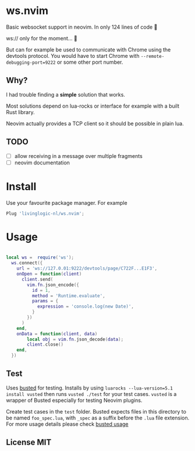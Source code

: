 # ws.nvim
Basic websocket support in neovim. In only 124 lines of code 🎉

ws:// only for the moment... 🤷

But can for example be used to communicate with Chrome using the devtools protocol.
You would have to start Chrome with `--remote-debugging-port=9222` or some other port number.

## Why?
I had trouble finding a **simple** solution that works.

Most solutions depend on lua-rocks or interface for example with a built Rust library.

Neovim actually provides a TCP client so it should be possible in plain lua.

## TODO
- [ ] allow receiving in a message over multiple fragments
- [ ] neovim documentation

# Install
Use your favourite package manager. For example

```lua
Plug 'livinglogic-nl/ws.nvim';
```

# Usage
```lua

local ws =  require('ws');
  ws.connect({
    url = 'ws://127.0.01:9222/devtools/page/C722F...E1F3',
    onOpen = function(client)
      client.send(
        vim.fn.json_encode({
          id = 1,
          method = 'Runtime.evaluate',
          params = {
            expression = 'console.log(new Date)',
          }
        })
      )
    end,
    onData = function(client, data)
        local obj = vim.fn.json_decode(data);
        client.close()
    end,
  })


```

## Test

Uses [busted](https://lunarmodules.github.io/busted/) for testing. Installs by using `luarocks --lua-version=5.1 install vusted` then runs `vusted ./test`
for your test cases. `vusted` is a wrapper of Busted especially for testing Neovim plugins.

Create test cases in the `test` folder. Busted expects files in this directory to be named `foo_spec.lua`, with `_spec` as a suffix before the `.lua` file extension. For more usage details please check
[busted usage](https://lunarmodules.github.io/busted/)

## License MIT
